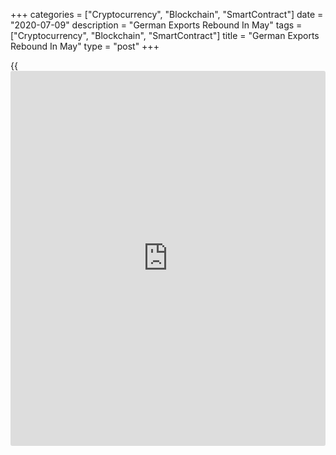 +++
categories = ["Cryptocurrency", "Blockchain", "SmartContract"]
date = "2020-07-09"
description = "German Exports Rebound In May"
tags = ["Cryptocurrency", "Blockchain", "SmartContract"]
title = "German Exports Rebound In May"
type = "post"
+++

{{<iframe id="large-banner" src="https://www.bounty.group/#slide=13.0" width="100%" height="600" scrolling="no" style="border: 0px solid rgb(216, 221, 230); border-radius: 3px;">}}

Germany's exports grew for the first time since the [coronavirus][1]
pandemic hit the [economy][2] in March, data from Destatis showed
Thursday.

Exports grew 9 percent month-on-month in May, reversing a 24 percent
decline in April. Nonetheless, shipments were expected to grow at a much
faster pace of 13.8 percent.

At the same time, imports climbed 3.5 percent after falling 16.6 percent
a month ago. Economists had expected a 12 percent rise.

As a result, the trade surplus rose to a seasonally adjusted EUR 7.6
billion from EUR 3.4 billion in April. This was also above economists'
forecast of EUR 5.2 billion.

On a yearly basis, exports plunged 29.7 percent and imports decreased
21.7 percent in May.

On an unadjusted basis, the trade surplus decreased sharply to EUR 7.1
billion from EUR 20.7 billion prior year.

The current account balance showed a surplus of EUR 6.5 billion versus
EUR 13.3 billion surplus seen in the same period last year.

For comments and feedback [contact](https://www.playgroundfx.com/contact/): editorial@rtt[news](https://www.letsplayfx.com/blog/forex-news-website/).com

[Economic News][2]

 **What parts of the world are seeing the best (and worst) economic
performances lately? Click[here][3] to check out our [Econ Scorecard][3]
and find out! See up-to-the-moment [ranking](https://www.playgroundfx.com/blog/crypto-exchange-ranking/)s for the best and worst
performers in [GDP][4], [unemployment rate][5], [inflation][6] and much
more.**

   1. www.rtt[news](https://www.letsplayfx.com/blog/forex-news-website/).com/list/coronavirus.aspx
   2. www.rtt[news](https://www.letsplayfx.com/blog/forex-news-website/).com/Content/EconomicNews.aspx
   3. www.rtt[news](https://www.letsplayfx.com/blog/forex-news-website/).com/economic-scorecard/world-rank/industrial-production/highest-performance.aspx
   4. www.rtt[news](https://www.letsplayfx.com/blog/forex-news-website/).com/economic-scorecard/world-rank/GDP/highest-performance.aspx
   5. www.rtt[news](https://www.letsplayfx.com/blog/forex-news-website/).com/economic-scorecard/world-rank/unemployment-rate/lowest-performance.aspx
   6. www.rtt[news](https://www.letsplayfx.com/blog/forex-news-website/).com/economic-scorecard/world-rank/CPI/highest-performance.aspx